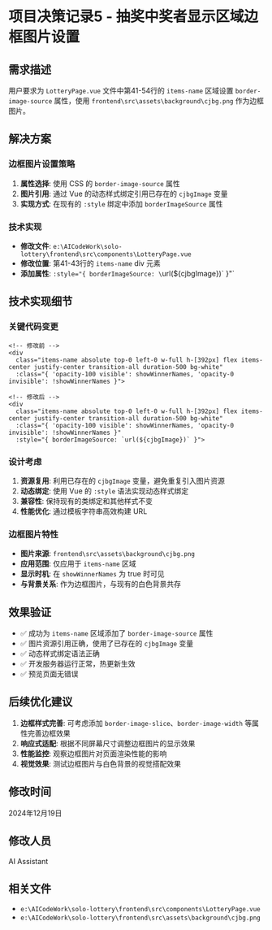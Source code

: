 # 项目决策记录5 - 抽奖中奖者显示区域边框图片设置

## 需求描述
用户要求为 `LotteryPage.vue` 文件中第41-54行的 `items-name` 区域设置 `border-image-source` 属性，使用 `frontend\src\assets\background\cjbg.png` 作为边框图片。

## 解决方案

### 边框图片设置策略
1. **属性选择**: 使用 CSS 的 `border-image-source` 属性
2. **图片引用**: 通过 Vue 的动态样式绑定引用已存在的 `cjbgImage` 变量
3. **实现方式**: 在现有的 `:style` 绑定中添加 `borderImageSource` 属性

### 技术实现
- **修改文件**: `e:\AICodeWork\solo-lottery\frontend\src\components\LotteryPage.vue`
- **修改位置**: 第41-43行的 `items-name` div 元素
- **添加属性**: `:style="{ borderImageSource: \`url(${cjbgImage})\` }"`

## 技术实现细节

### 关键代码变更
```vue
<!-- 修改前 -->
<div
  class="items-name absolute top-0 left-0 w-full h-[392px] flex items-center justify-center transition-all duration-500 bg-white"
  :class="{ 'opacity-100 visible': showWinnerNames, 'opacity-0 invisible': !showWinnerNames }">

<!-- 修改后 -->
<div
  class="items-name absolute top-0 left-0 w-full h-[392px] flex items-center justify-center transition-all duration-500 bg-white"
  :class="{ 'opacity-100 visible': showWinnerNames, 'opacity-0 invisible': !showWinnerNames }"
  :style="{ borderImageSource: `url(${cjbgImage})` }">
```

### 设计考虑
1. **资源复用**: 利用已存在的 `cjbgImage` 变量，避免重复引入图片资源
2. **动态绑定**: 使用 Vue 的 `:style` 语法实现动态样式绑定
3. **兼容性**: 保持现有的类绑定和其他样式不变
4. **性能优化**: 通过模板字符串高效构建 URL

### 边框图片特性
- **图片来源**: `frontend\src\assets\background\cjbg.png`
- **应用范围**: 仅应用于 `items-name` 区域
- **显示时机**: 在 `showWinnerNames` 为 true 时可见
- **与背景关系**: 作为边框图片，与现有的白色背景共存

## 效果验证
- ✅ 成功为 `items-name` 区域添加了 `border-image-source` 属性
- ✅ 图片资源引用正确，使用了已存在的 `cjbgImage` 变量
- ✅ 动态样式绑定语法正确
- ✅ 开发服务器运行正常，热更新生效
- ✅ 预览页面无错误

## 后续优化建议
1. **边框样式完善**: 可考虑添加 `border-image-slice`、`border-image-width` 等属性完善边框效果
2. **响应式适配**: 根据不同屏幕尺寸调整边框图片的显示效果
3. **性能监控**: 观察边框图片对页面渲染性能的影响
4. **视觉效果**: 测试边框图片与白色背景的视觉搭配效果

## 修改时间
2024年12月19日

## 修改人员
AI Assistant

## 相关文件
- `e:\AICodeWork\solo-lottery\frontend\src\components\LotteryPage.vue`
- `e:\AICodeWork\solo-lottery\frontend\src\assets\background\cjbg.png`